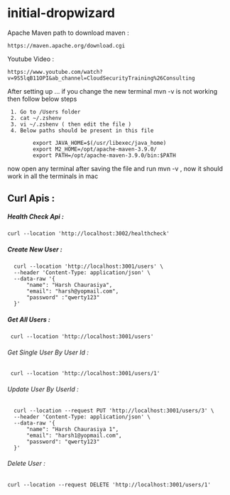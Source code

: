 # initial-dropwizard
 Apache Maven path to download maven :

    https://maven.apache.org/download.cgi


  Youtube Video :

    https://www.youtube.com/watch?v=9S5lqB11OPI&ab_channel=CloudSecurityTraining%26Consulting


After setting up ... if you change the new terminal mvn -v is not working then follow below steps

     1. Go to /Users folder
     2. cat ~/.zshenv
     3. vi ~/.zshenv ( then edit the file )
     4. Below paths should be present in this file

            export JAVA_HOME=$(/usr/libexec/java_home)
            export M2_HOME=/opt/apache-maven-3.9.0/
            export PATH=/opt/apache-maven-3.9.0/bin:$PATH

now open any terminal after saving the file and run mvn -v , now it should work in all the terminals in mac

## Curl Apis : 

##### Health Check Api : 

    curl --location 'http://localhost:3002/healthcheck'

##### Create New User : 

      curl --location 'http://localhost:3001/users' \
      --header 'Content-Type: application/json' \
      --data-raw '{
          "name": "Harsh Chaurasiya",
          "email": "harsh@yopmail.com",
          "password" :"qwerty123"
      }'
      
      
##### Get All Users : 


     curl --location 'http://localhost:3001/users'
     
     
###### Get Single User By User Id : 


     curl --location 'http://localhost:3001/users/1'
    
###### Update User By UserId : 
    
      curl --location --request PUT 'http://localhost:3001/users/3' \
      --header 'Content-Type: application/json' \
      --data-raw '{
          "name": "Harsh Chaurasiya 1",
          "email": "harsh1@yopmail.com",
          "password": "qwerty123"
      }'

###### Delete User : 

    curl --location --request DELETE 'http://localhost:3001/users/1'
    
    
  
